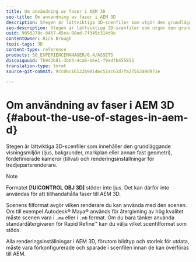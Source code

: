```yaml
---
title: Om användning av faser i AEM 3D
seo-title: Om användning av faser i AEM 3D
description: Stegen är lättviktiga 3D-scenfiler som utgör den grundläggande visningsmiljön.
seo-description: Stegen är lättviktiga 3D-scenfiler som utgör den grundläggande visningsmiljön.
uuid: 9098278c-0467-45ea-98ad-7f345c314d9e
contentOwner: Rick Brough
topic-tags: 3D
content-type: reference
products: SG_EXPERIENCEMANAGER/6.4/ASSETS
discoiquuid: 7b9d3b81-3bb4-4ca6-b6e1-f9adfb455855
translation-type: tm+mt
source-git-commit: 9cc06c16122b98146c51ac61d7fa27553a9d971e

---
```



# Om användning av faser i AEM 3D {#about-the-use-of-stages-in-aem-d}

Stegen är lättviktiga 3D-scenfiler som innehåller den grundläggande visningsmiljön (ljus, bakgrunder, markplan eller annan fast geometri), fördefinierade kameror (tillval) och renderingsinställningar för tredjepartsrenderare.

>[!NOTE]
>
>Formatet **[!UICONTROL OBJ 3D]** stöder inte ljus. Det kan därför inte användas för att tillhandahålla faser till AEM 3D.

Scenens filformat avgör vilken renderare du kan använda med den scenen. Om till exempel Autodesk® Maya® används för återgivning av hög kvalitet måste scenen vara i `.ma` eller i `.mb` format. Om du bara tänker använda standardåtergivaren för Rapid Refine™ kan du välja vilket scenfilformat som stöds.

Alla renderingsinställningar i AEM 3D, förutom bildtyp och storlek för utdata, måste vara förkonfigurerade och sparade i scenfilen innan de kan överföras till AEM.